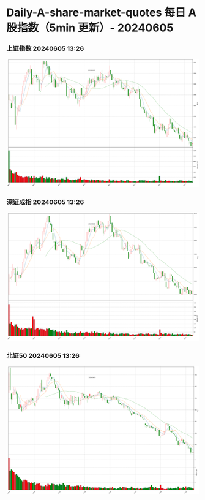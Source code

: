 
# Daily-A-share-market-quotes 每日 A 股指数（5min 更新）- 20240605

### 上证指数 20240605 13:26
![](./fig/2024/6/20240605-sh000001.png)

### 深证成指 20240605 13:26
![](./fig/2024/6/20240605-sz399001.png)

### 北证50 20240605 13:26
![](./fig/2024/6/20240605-bj899050.png)
